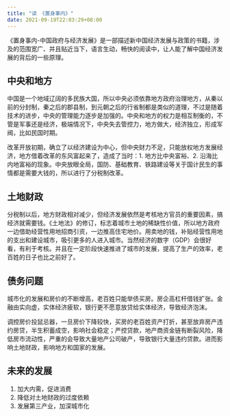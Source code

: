 ```yaml
---
title: "读 《置身事内》"
date: 2021-09-19T22:03:29+08:00
---
```


《置身事内-中国政府与经济发展》是一部描述新中国经济发展与政策的书籍，涉及的范围宽广、并且贴近当下，语言生动，畅快的阅读中，让人能了解中国经济发展的背后的一些原理。

## 中央和地方

中国是一个地域辽阔的多民族大国，所以中央必须依靠地方政府治理地方，从秦以前的分封制，秦之后的郡县制，到元朝之后的行省制都是类似的道理，不过是随着技术的进步，中央的管理能力逐步是加强的。中央和地方的权力是相互制衡的，不管是军事还是经济，极端情况下，中央失去管控力，地方做大，经济独立，形成军阀，比如民国时期。

改革开放初期，确立了以经济建设为中心，但中央财力不足，只能放权地方发展经济，地方借着改革的东风富起来了，造成了当时：1. 地方比中央富裕、2. 沿海比内地富裕的现象。中央放眼全局，国防、基础教育、铁路建设等关于国计民生的事情都是需要大钱的，所以进行了分税制改革。

## 土地财政

分税制以后，地方财政相对减少，但经济发展依然是考核地方官员的重要因素，搞经济就需要钱。《土地法》的修订，标志着城市土地的稀缺性价值，所以地方政府一边借助经营性用地招商引资，一边推高住宅地价。用卖地的钱，补贴经营性用地的支出和建设城市，吸引更多的人进入城市。当然经济的数字（GDP）会很好看，有利于考核。并且在一定阶段快速推进了城市的发展，提高了生产的效率，老百姓的日子也比之前好了。


## 债务问题

城市化的发展和房价的不断增高，老百姓只能举债买房。房企高杠杆借钱扩张。金融由实向虚，实体经济疲软，银行更不愿意放贷给实体经济，导致经济泡沫。

调控房价投鼠忌器，一旦房价下降较快，买房的老百姓资产打折，甚至放弃房产违约房贷，半生积蓄成空，影响社会稳定；严控贷款，地产商资金链有断裂风险，降低房市流动性，严重的会导致大量地产公司破产，导致银行大量违约贷款。进而影响土地财政，影响地方和国家的发展。

## 未来的发展

1. 加大内需，促进消费
2. 降低对土地财政的过度依赖
3. 发展第三产业，加深城市化